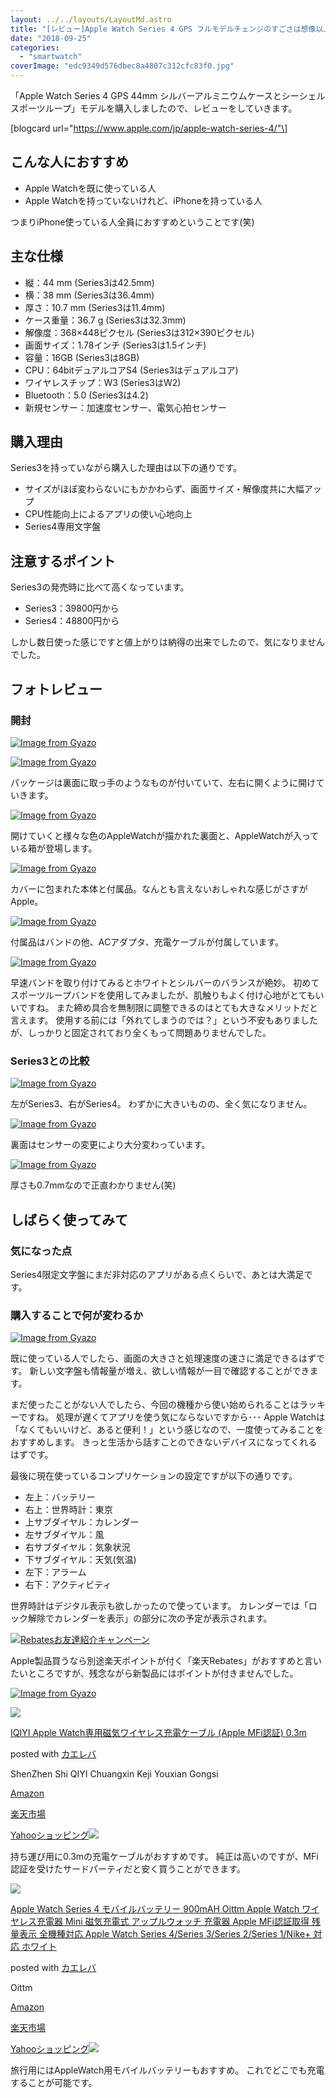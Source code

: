 ```yaml
---
layout: ../../layouts/LayoutMd.astro
title: "[レビュー]Apple Watch Series 4 GPS フルモデルチェンジのすごさは想像以上だった"
date: "2018-09-25"
categories: 
  - "smartwatch"
coverImage: "edc9349d576dbec8a4807c312cfc83f0.jpg"
---
```


「Apple Watch Series 4 GPS 44mm シルバーアルミニウムケースとシーシェルスポーツループ」モデルを購入しましたので、レビューをしていきます。

\[blogcard url="https://www.apple.com/jp/apple-watch-series-4/"\]

## こんな人におすすめ

- Apple Watchを既に使っている人
- Apple Watchを持っていないけれど、iPhoneを持っている人

つまりiPhone使っている人全員におすすめということです(笑)

## 主な仕様

- 縦：44 mm (Series3は42.5mm)
- 横：38 mm (Series3は36.4mm)
- 厚さ：10.7 mm (Series3は11.4mm)
- ケース重量：36.7 g (Series3は32.3mm)
- 解像度：368×448ピクセル (Series3は312×390ピクセル)
- 画面サイズ：1.78インチ (Series3は1.5インチ)
- 容量：16GB (Series3は8GB)
- CPU：64bitデュアルコアS4 (Series3はデュアルコア)
- ワイヤレスチップ：W3 (Series3はW2)
- Bluetooth：5.0 (Series3は4.2)
- 新規センサー：加速度センサー、電気心拍センサー

## 購入理由

Series3を持っていながら購入した理由は以下の通りです。

- サイズがほぼ変わらないにもかかわらず、画面サイズ・解像度共に大幅アップ
- CPU性能向上によるアプリの使い心地向上
- Series4専用文字盤

## 注意するポイント

Series3の発売時に比べて高くなっています。

- Series3：39800円から
- Series4：48800円から

しかし数日使った感じですと値上がりは納得の出来でしたので、気になりませんでした。

## フォトレビュー

### 開封

[![Image from Gyazo](/wp/images/483f02166bd148bc4f820d5c8d6d1a42.jpg)](https://gyazo.com/483f02166bd148bc4f820d5c8d6d1a42)

[![Image from Gyazo](/wp/images/ad174036f175b8193cb58829e583d2e8.jpg)](https://gyazo.com/ad174036f175b8193cb58829e583d2e8)

パッケージは裏面に取っ手のようなものが付いていて、左右に開くように開けていきます。

[![Image from Gyazo](/wp/images/9032bad8e54dfbbcb2f9ebf3b9031304.jpg)](https://gyazo.com/9032bad8e54dfbbcb2f9ebf3b9031304)

開けていくと様々な色のAppleWatchが描かれた裏面と、AppleWatchが入っている箱が登場します。

[![Image from Gyazo](/wp/images/b5ad4e726a4626204f889360e639ada1.jpg)](https://gyazo.com/b5ad4e726a4626204f889360e639ada1)

カバーに包まれた本体と付属品。なんとも言えないおしゃれな感じがさすがApple。

[![Image from Gyazo](/wp/images/b283e2d0e087e9e1847411c714e89b64.jpg)](https://gyazo.com/b283e2d0e087e9e1847411c714e89b64)

付属品はバンドの他、ACアダプタ、充電ケーブルが付属しています。

[![Image from Gyazo](/wp/images/b0e8ed641b03e70c54f0e9c5bce39c1c.jpg)](https://gyazo.com/b0e8ed641b03e70c54f0e9c5bce39c1c)

早速バンドを取り付けてみるとホワイトとシルバーのバランスが絶妙。 初めてスポーツループバンドを使用してみましたが、肌触りもよく付け心地がとてもいいですね。 また締め具合を無制限に調整できるのはとても大きなメリットだと言えます。 使用する前には「外れてしまうのでは？」という不安もありましたが、しっかりと固定されており全くもって問題ありませんでした。

### Series3との比較

[![Image from Gyazo](/wp/images/e826a489f53d77268eb1fdf73a2b9708.jpg)](https://gyazo.com/e826a489f53d77268eb1fdf73a2b9708)

左がSeries3、右がSeries4。 わずかに大きいものの、全く気になりません。

[![Image from Gyazo](/wp/images/962b02cf50d04c6f4b8d822d62761c0f.jpg)](https://gyazo.com/962b02cf50d04c6f4b8d822d62761c0f)

裏面はセンサーの変更により大分変わっています。

[![Image from Gyazo](/wp/images/b2d565bb9a222495f3e59ac23aeac114.jpg)](https://gyazo.com/b2d565bb9a222495f3e59ac23aeac114)

厚さも0.7mmなので正直わかりません(笑)

## しばらく使ってみて

### 気になった点

Series4限定文字盤にまだ非対応のアプリがある点くらいで、あとは大満足です。

### 購入することで何が変わるか

[![Image from Gyazo](/wp/images/edc9349d576dbec8a4807c312cfc83f0.jpg)](https://gyazo.com/edc9349d576dbec8a4807c312cfc83f0)

既に使っている人でしたら、画面の大きさと処理速度の速さに満足できるはずです。 新しい文字盤も情報量が増え、欲しい情報が一目で確認することができます。

まだ使ったことがない人でしたら、今回の機種から使い始められることはラッキーですね。 処理が遅くてアプリを使う気にならないですから･･･ Apple Watchは「なくてもいいけど、あると便利！」という感じなので、一度使ってみることをおすすめします。 きっと生活から話すことのできないデバイスになってくれるはずです。

最後に現在使っているコンプリケーションの設定ですが以下の通りです。

- 左上：バッテリー
- 右上：世界時計：東京
- 上サブダイヤル：カレンダー
- 左サブダイヤル：風
- 右サブダイヤル：気象状況
- 下サブダイヤル：天気(気温)
- 左下：アラーム
- 右下：アクティビティ

世界時計はデジタル表示も欲しかったので使っています。 カレンダーでは「ロック解除でカレンダーを表示」の部分に次の予定が表示されます。

[![Rebatesお友達紹介キャンペーン](/wp/images/rebates-banner_520x88px_02.png)](https://www.rebates.jp/referrer?referrerid=c4PvkrmtmDM%3D)

Apple製品買うなら別途楽天ポイントが付く「楽天Rebates」がおすすめと言いたいところですが、残念ながら新製品にはポイントが付きませんでした。

[![Image from Gyazo](/wp/images/ace2e7dbad179315ba2c3aac82f4272b.png)](https://gyazo.com/ace2e7dbad179315ba2c3aac82f4272b)

[![](/wp/images/31klJtMW1EL._SL160_.jpg)](https://www.amazon.co.jp/exec/obidos/ASIN/B01N4NMNR2/mizuka123-22/)

[IQIYI Apple Watch専用磁気ワイヤレス充電ケーブル (Apple MFi認証) 0.3m](https://www.amazon.co.jp/exec/obidos/ASIN/B01N4NMNR2/mizuka123-22/)

posted with [カエレバ](https://kaereba.com)

ShenZhen Shi QIYI Chuangxin Keji Youxian Gongsi

[Amazon](https://www.amazon.co.jp/gp/search?keywords=IQIYI%20Apple%20Watch%E5%B0%82%E7%94%A8%E7%A3%81%E6%B0%97%E3%83%AF%E3%82%A4%E3%83%A4%E3%83%AC%E3%82%B9%E5%85%85%E9%9B%BB%E3%82%B1%E3%83%BC%E3%83%96%E3%83%AB%20%28Apple%20MFi%E8%AA%8D%E8%A8%BC%29%200.3m&__mk_ja_JP=%E3%82%AB%E3%82%BF%E3%82%AB%E3%83%8A&tag=mizuka123-22)

[楽天市場](https://hb.afl.rakuten.co.jp/hgc/042e7c24.303572e6.042e7c25.e339d30a/?pc=https%3A%2F%2Fsearch.rakuten.co.jp%2Fsearch%2Fmall%2FIQIYI%2520Apple%2520Watch%25E5%25B0%2582%25E7%2594%25A8%25E7%25A3%2581%25E6%25B0%2597%25E3%2583%25AF%25E3%2582%25A4%25E3%2583%25A4%25E3%2583%25AC%25E3%2582%25B9%25E5%2585%2585%25E9%259B%25BB%25E3%2582%25B1%25E3%2583%25BC%25E3%2583%2596%25E3%2583%25AB%2520%2528Apple%2520MFi%25E8%25AA%258D%25E8%25A8%25BC%2529%25200.3m%2F-%2Ff.1-p.1-s.1-sf.0-st.A-v.2%3Fx%3D0%26scid%3Daf_ich_link_urltxt%26m%3Dhttp%3A%2F%2Fm.rakuten.co.jp%2F)

[Yahooショッピング![](//ad.jp.ap.valuecommerce.com/servlet/gifbanner?sid=3066752&pid=881990642)](//ck.jp.ap.valuecommerce.com/servlet/referral?sid=3066752&pid=881990642&vc_url=http%3A%2F%2Fsearch.shopping.yahoo.co.jp%2Fsearch%3Fp%3DIQIYI%2520Apple%2520Watch%25E5%25B0%2582%25E7%2594%25A8%25E7%25A3%2581%25E6%25B0%2597%25E3%2583%25AF%25E3%2582%25A4%25E3%2583%25A4%25E3%2583%25AC%25E3%2582%25B9%25E5%2585%2585%25E9%259B%25BB%25E3%2582%25B1%25E3%2583%25BC%25E3%2583%2596%25E3%2583%25AB%2520%2528Apple%2520MFi%25E8%25AA%258D%25E8%25A8%25BC%2529%25200.3m&vcptn=kaereba)

持ち運び用に0.3mの充電ケーブルがおすすめです。 純正は高いのですが、MFi認証を受けたサードパーティだと安く買うことができます。

[![](/wp/images/31MiPIgI3mL._SL160_.jpg)](https://www.amazon.co.jp/exec/obidos/ASIN/B075Z48PJY/mizuka123-22/)

[Apple Watch Series 4 モバイルバッテリー 900mAH Oittm Apple Watch ワイヤレス充電器 Mini 磁気充電式 アップルウォッチ 充電器 Apple MFi認証取得 残量表示 全機種対応 Apple Watch Series 4/Series 3/Series 2/Series 1/Nike+ 対応 ホワイト](https://www.amazon.co.jp/exec/obidos/ASIN/B075Z48PJY/mizuka123-22/)

posted with [カエレバ](https://kaereba.com)

Oittm

[Amazon](https://www.amazon.co.jp/gp/search?keywords=Apple%20Watch%20Series%204%20%E3%83%A2%E3%83%90%E3%82%A4%E3%83%AB%E3%83%90%E3%83%83%E3%83%86%E3%83%AA%E3%83%BC%20900mAH%20Oittm%20Apple%20Watch%20%E3%83%AF%E3%82%A4%E3%83%A4%E3%83%AC%E3%82%B9%E5%85%85%E9%9B%BB%E5%99%A8%20Mini%20%E7%A3%81%E6%B0%97%E5%85%85%E9%9B%BB%E5%BC%8F%20%E3%82%A2%E3%83%83%E3%83%97%E3%83%AB%E3%82%A6%E3%82%A9%E3%83%83%E3%83%81%20%E5%85%85%E9%9B%BB%E5%99%A8%20Apple%20MFi%E8%AA%8D%E8%A8%BC%E5%8F%96%E5%BE%97%20%E6%AE%8B%E9%87%8F%E8%A1%A8%E7%A4%BA%20%E5%85%A8%E6%A9%9F%E7%A8%AE%E5%AF%BE%E5%BF%9C%20Apple%20Watch%20Series%204%2FSeries%203%2FSeries%202%2FSeries%201%2FNike%20%20%E5%AF%BE%E5%BF%9C%20%E3%83%9B%E3%83%AF%E3%82%A4%E3%83%88&__mk_ja_JP=%E3%82%AB%E3%82%BF%E3%82%AB%E3%83%8A&tag=mizuka123-22)

[楽天市場](https://hb.afl.rakuten.co.jp/hgc/042e7c24.303572e6.042e7c25.e339d30a/?pc=https%3A%2F%2Fsearch.rakuten.co.jp%2Fsearch%2Fmall%2FApple%2520Watch%2520Series%25204%2520%25E3%2583%25A2%25E3%2583%2590%25E3%2582%25A4%25E3%2583%25AB%25E3%2583%2590%25E3%2583%2583%25E3%2583%2586%25E3%2583%25AA%25E3%2583%25BC%2520900mAH%2520Oittm%2520Apple%2520Watch%2520%25E3%2583%25AF%25E3%2582%25A4%25E3%2583%25A4%25E3%2583%25AC%25E3%2582%25B9%25E5%2585%2585%25E9%259B%25BB%25E5%2599%25A8%2520Mini%2520%25E7%25A3%2581%25E6%25B0%2597%25E5%2585%2585%25E9%259B%25BB%25E5%25BC%258F%2520%25E3%2582%25A2%25E3%2583%2583%25E3%2583%2597%25E3%2583%25AB%25E3%2582%25A6%25E3%2582%25A9%25E3%2583%2583%25E3%2583%2581%2520%25E5%2585%2585%25E9%259B%25BB%25E5%2599%25A8%2520Apple%2520MFi%25E8%25AA%258D%25E8%25A8%25BC%25E5%258F%2596%25E5%25BE%2597%2520%25E6%25AE%258B%25E9%2587%258F%25E8%25A1%25A8%25E7%25A4%25BA%2520%25E5%2585%25A8%25E6%25A9%259F%25E7%25A8%25AE%25E5%25AF%25BE%25E5%25BF%259C%2520Apple%2520Watch%2520Series%25204%252FSeries%25203%252FSeries%25202%252FSeries%25201%252FNike%2520%2520%25E5%25AF%25BE%25E5%25BF%259C%2520%25E3%2583%259B%25E3%2583%25AF%25E3%2582%25A4%25E3%2583%2588%2F-%2Ff.1-p.1-s.1-sf.0-st.A-v.2%3Fx%3D0%26scid%3Daf_ich_link_urltxt%26m%3Dhttp%3A%2F%2Fm.rakuten.co.jp%2F)

[Yahooショッピング![](//ad.jp.ap.valuecommerce.com/servlet/gifbanner?sid=3066752&pid=881990642)](//ck.jp.ap.valuecommerce.com/servlet/referral?sid=3066752&pid=881990642&vc_url=http%3A%2F%2Fsearch.shopping.yahoo.co.jp%2Fsearch%3Fp%3DApple%2520Watch%2520Series%25204%2520%25E3%2583%25A2%25E3%2583%2590%25E3%2582%25A4%25E3%2583%25AB%25E3%2583%2590%25E3%2583%2583%25E3%2583%2586%25E3%2583%25AA%25E3%2583%25BC%2520900mAH%2520Oittm%2520Apple%2520Watch%2520%25E3%2583%25AF%25E3%2582%25A4%25E3%2583%25A4%25E3%2583%25AC%25E3%2582%25B9%25E5%2585%2585%25E9%259B%25BB%25E5%2599%25A8%2520Mini%2520%25E7%25A3%2581%25E6%25B0%2597%25E5%2585%2585%25E9%259B%25BB%25E5%25BC%258F%2520%25E3%2582%25A2%25E3%2583%2583%25E3%2583%2597%25E3%2583%25AB%25E3%2582%25A6%25E3%2582%25A9%25E3%2583%2583%25E3%2583%2581%2520%25E5%2585%2585%25E9%259B%25BB%25E5%2599%25A8%2520Apple%2520MFi%25E8%25AA%258D%25E8%25A8%25BC%25E5%258F%2596%25E5%25BE%2597%2520%25E6%25AE%258B%25E9%2587%258F%25E8%25A1%25A8%25E7%25A4%25BA%2520%25E5%2585%25A8%25E6%25A9%259F%25E7%25A8%25AE%25E5%25AF%25BE%25E5%25BF%259C%2520Apple%2520Watch%2520Series%25204%252FSeries%25203%252FSeries%25202%252FSeries%25201%252FNike%2520%2520%25E5%25AF%25BE%25E5%25BF%259C%2520%25E3%2583%259B%25E3%2583%25AF%25E3%2582%25A4%25E3%2583%2588&vcptn=kaereba)

旅行用にはAppleWatch用モバイルバッテリーもおすすめ。 これでどこでも充電することが可能です。
